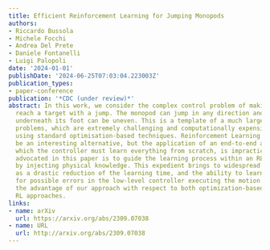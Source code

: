 ```yaml
---
title: Efficient Reinforcement Learning for Jumping Monopods
authors:
- Riccardo Bussola
- Michele Focchi
- Andrea Del Prete
- Daniele Fontanelli
- Luigi Palopoli
date: '2024-01-01'
publishDate: '2024-06-25T07:03:04.223003Z'
publication_types:
- paper-conference
publication: '*CDC (under review)*'
abstract: In this work, we consider the complex control problem of making a monopod
  reach a target with a jump. The monopod can jump in any direction and the terrain
  underneath its foot can be uneven. This is a template of a much larger class of
  problems, which are extremely challenging and computationally expensive to solve
  using standard optimisation-based techniques. Reinforcement Learning (RL) could
  be an interesting alternative, but the application of an end-to-end approach in
  which the controller must learn everything from scratch, is impractical. The solution
  advocated in this paper is to guide the learning process within an RL framework
  by injecting physical knowledge. This expedient brings to widespread benefits, such
  as a drastic reduction of the learning time, and the ability to learn and compensate
  for possible errors in the low-level controller executing the motion. We demonstrate
  the advantage of our approach with respect to both optimization-based and end-to-end
  RL approaches.
links:
- name: arXiv
  url: https://arxiv.org/abs/2309.07038
- name: URL
  url: http://arxiv.org/abs/2309.07038
---
```

